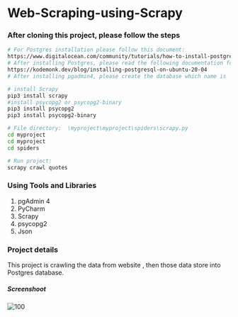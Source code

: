 # Web-Scraping-using-Scrapy


### After cloning this project, please follow the steps
``` bash
# For Postgres installation please follow this document:
https://www.digitalocean.com/community/tutorials/how-to-install-postgresql-on-ubuntu-20-04-quickstart
# After installing Postgres, please read the following documentation for installing pgadmin4:
https://kodemonk.dev/blog/installing-postgresql-on-ubuntu-20-04
# After installing pgadmin4, please create the database which name is  "store".

# install Scrapy
pip3 install scrapy
#install psycopg2 or psycopg2-binary
pip3 install psycopg2
pip3 install psycopg2-binary

# File directory:  \myproject\myproject\spiders\scrapy.py
cd myproject
cd myproject
cd spiders

# Run project: 
scrapy crawl quotes
```

### Using Tools and Libraries
1. pgAdmin 4
2. PyCharm
3. Scrapy
4. psycopg2
5. Json

### Project details
This project is crawling the data from website , then those data store into Postgres database.
##### Screenshoot
![100](https://user-images.githubusercontent.com/69507020/148771618-6904f71f-be80-46af-b458-9767d7f33cba.png)


